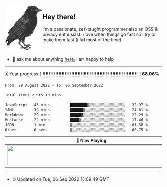 <img align="left" src="assets/birb.png">

## Hey there!

i'm a passionate, self-taught programmer also an OSS & privacy enthusiast. i love when things go fast so i try to make them fast (i fail most of the time). 

</br>

- 💬 ask me about anything [here](https://github.com/aunsigned/aunsigned/issues), i am happy to help

---

⏳ Year progress [ ⣿⣿⣿⣿⣿⣿⣿⣿⣿⣿⣿⣿⣿⣿⣿⣿⣿⣿⣿⣿⣿⣿⣿⣿⣿⣿⣿⣿⣿⣿ ] **68.06%**

<!--START_SECTION:waka-->

```text
From: 29 August 2022 - To: 05 September 2022

Total Time: 2 hrs 10 mins

JavaScript   43 mins         ████████▒░░░░░░░░░░░░░░░░   32.97 %
YAML         32 mins         ██████▒░░░░░░░░░░░░░░░░░░   24.81 %
Markdown     29 mins         █████▓░░░░░░░░░░░░░░░░░░░   22.29 %
Mustache     22 mins         ████▒░░░░░░░░░░░░░░░░░░░░   17.46 %
JSON         1 min           ▒░░░░░░░░░░░░░░░░░░░░░░░░   01.38 %
Other        0 secs          ▒░░░░░░░░░░░░░░░░░░░░░░░░   00.75 %
```

<!--END_SECTION:waka-->

| 🎵 Now Playing                                                                                                                 |
| ------------------------------------------------------------------------------------------------------------------------------ |
| <a href="https://status.nmoo.dev/now-playing?open"><img src="https://status.nmoo.dev/now-playing" width="540" height="64"></a> |

---

- ⏰ Updated on Tue, 06 Sep 2022 10:09:49 GMT